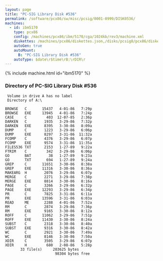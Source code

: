 ```yaml
---
layout: page
title: "PC-SIG Library Disk #536"
permalink: /software/pcx86/sw/misc/pcsig/0001-0999/DISK0536/
machines:
  - id: ibm5170
    type: pcx86
    config: /machines/pcx86/ibm/5170/cga/1024kb/rev3/machine.xml
    diskettes: /machines/pcx86/diskettes.json,/disks/pcsig0/pcx86/diskettes.json
    autoGen: true
    autoMount:
      B: "PC-SIG Library Disk #536"
    autoType: $date\r$time\rB:\rDIR\r
---
```


{% include machine.html id="ibm5170" %}

### Directory of PC-SIG Library Disk #536

     Volume in drive A has no label
     Directory of A:\

    BROWSE   C       15437   4-01-86   7:29p
    BROWSE   EXE     13945   4-01-86   7:24p
    CASE     C         403  12-07-85   2:36p
    DARKEN   C        1935   3-29-86   7:32p
    DARKEN   EXE      8395   3-30-86   8:09a
    DUMP     C        1223   3-29-86   6:06p
    DUMP     EXE      8297   3-31-86  11:32a
    FCOMP    C        4376   3-29-86   6:07p
    FCOMP    EXE      9574   3-31-86  11:35a
    FILES536 TXT      2153   1-27-89   9:22a
    FTRIM    C         342   3-29-86   6:06p
    GO       BAT        38   1-27-89   9:23a
    GO       TXT       694   1-27-89   9:24a
    GREP     C       11651   3-30-86   8:38a
    GREP     EXE     11316   3-30-86   8:36a
    MAKEARG  H        2076   3-29-86   6:07p
    MERGE    C        2271   3-29-86   7:38p
    MERGE    EXE      8814   3-30-86   8:16a
    PAGE     C        3266   3-29-86   6:32p
    PAGE     EXE     12293   3-29-86   6:34p
    PR       C        7825   3-31-86   6:11a
    PR       EXE     13596   3-31-86   6:03a
    READ     ME       2288   4-01-86   7:52a
    RM       C        2874   3-29-86   7:36p
    RM       EXE      9165   3-30-86   8:12a
    ROFF     C       11062   3-29-86   7:51p
    ROFF     EXE     11430   3-30-86   8:24a
    SUBST    C        2318   3-30-86   8:40a
    SUBST    EXE      9316   3-30-86   8:42a
    WC       C        2921   3-30-86   7:49a
    WC       EXE      8146   3-30-86   7:50a
    XDIR     C        3505   3-29-86   6:07p
    XDIR     H         680   2-08-86   5:28p
           33 file(s)     203625 bytes
                           98304 bytes free
